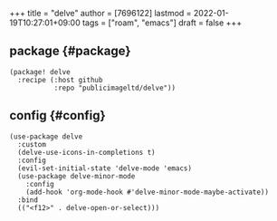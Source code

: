 +++
title = "delve"
author = [7696122]
lastmod = 2022-01-19T10:27:01+09:00
tags = ["roam", "emacs"]
draft = false
+++

## package {#package}

```elisp
(package! delve
  :recipe (:host github
           :repo "publicimageltd/delve"))
```


## config {#config}

```elisp
(use-package delve
  :custom
  (delve-use-icons-in-completions t)
  :config
  (evil-set-initial-state 'delve-mode 'emacs)
  (use-package delve-minor-mode
    :config
    (add-hook 'org-mode-hook #'delve-minor-mode-maybe-activate))
  :bind
  (("<f12>" . delve-open-or-select)))
```
